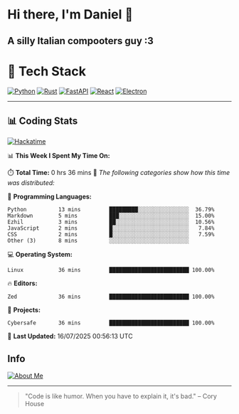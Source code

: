 # Hi there, I'm Daniel 👋

## A silly Italian compooters guy :3

# 🚀 Tech Stack

[![Python](https://img.shields.io/badge/Python-3.13%2B-blue?style=for-the-badge&logo=python&logoColor=white)](https://www.python.org/)
[![Rust](https://img.shields.io/badge/Rust-1.87%2B-black?style=for-the-badge&logo=rust&logoColor=white)](https://www.rust-lang.org/)
[![FastAPI](https://img.shields.io/badge/FastAPI-0.110.0%2B-green?style=for-the-badge&logo=fastapi&logoColor=white)](https://fastapi.tiangolo.com/)
[![React](https://img.shields.io/badge/React-19.1.0%2B-blue?style=for-the-badge&logo=react&logoColor=white)](https://react.dev/)
[![Electron](https://img.shields.io/badge/Electron-36.2.0%2B-dark?style=for-the-badge&logo=electron&logoColor=white)](https://www.electronjs.org/)

---

## 📊 Coding Stats

[![Hackatime](https://img.shields.io/badge/Hackatime-Hack%20Club-orange?style=for-the-badge&logo=wakatime&logoColor=white)](https://hackatime.hackclub.com)

<!--START_SECTION:waka-->
📊 **This Week I Spent My Time On:**

⏱️ **Total Time:** 0 hrs 36 mins
📝 *The following categories show how this time was distributed:*

💬 **Programming Languages:**
```text
Python          13 mins         █████████░░░░░░░░░░░░░░░░  36.79%
Markdown        5 mins          ███░░░░░░░░░░░░░░░░░░░░░░  15.00%
Ezhil           3 mins          ██░░░░░░░░░░░░░░░░░░░░░░░  10.56%
JavaScript      2 mins          █░░░░░░░░░░░░░░░░░░░░░░░░   7.84%
CSS             2 mins          █░░░░░░░░░░░░░░░░░░░░░░░░   7.59%
Other (3)       8 mins          ░░░░░░░░░░░░░░░░░░░░░░░░░
```

💻 **Operating System:**
```text
Linux           36 mins         █████████████████████████ 100.00%
```

🔥 **Editors:**
```text
Zed             36 mins         █████████████████████████ 100.00%
```

📁 **Projects:**
```text
Cybersafe       36 mins         █████████████████████████ 100.00%
```

📅 **Last Updated:** 16/07/2025 00:56:13 UTC

<!--END_SECTION:waka-->


## Info
[![About Me](https://img.shields.io/badge/About--Me-black?style=for-the-badge&logo=numpy&logoColor=white)](https://danielscos.github.io/about_me)

---

> "Code is like humor. When you have to explain it, it's bad." – Cory House
